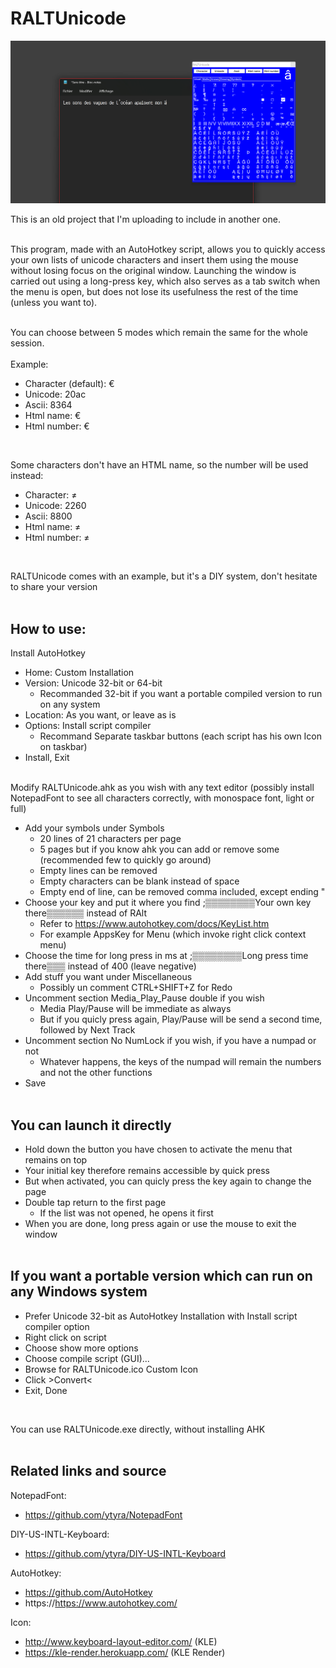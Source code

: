 # RALTUnicode

![RALTUnicode](RALTUnicode.png)
<br>

This is an old project that I'm uploading to include in another one.
<br><br>

This program, made with an AutoHotkey script, allows you to quickly access your own lists of unicode characters and insert them using the mouse without losing focus on the original window.
Launching the window is carried out using a long-press key, which also serves as a tab switch when the menu is open, but does not lose its usefulness the rest of the time (unless you want to).
<br><br>

You can choose between 5 modes which remain the same for the whole session.
<br><br>
Example:
- Character (default): €
- Unicode: 20ac
- Ascii: 8364
- Html name: &euro;
- Html number: &#8364;
<br>

Some characters don't have an HTML name, so the number will be used instead:
- Character: ≠
- Unicode: 2260
- Ascii: 8800
- Html name: &#8800;
- Html number: &#8800;
<br>

RALTUnicode comes with an example, but it's a DIY system, don't hesitate to share your version
<br><br>

## How to use:

Install AutoHotkey
- Home: Custom Installation
- Version: Unicode 32-bit or 64-bit
  - Recommanded 32-bit if you want a portable compiled version to run on any system
- Location: As you want, or leave as is
- Options: Install script compiler
  - Recommand Separate taskbar buttons (each script has his own Icon on taskbar)
- Install, Exit
<br><br>

Modify RALTUnicode.ahk as you wish with any text editor (possibly install NotepadFont to see all characters correctly, with monospace font, light or full)
- Add your symbols under Symbols
  - 20 lines of 21 characters per page
  - 5 pages but if you know ahk you can add or remove some (recommended few to quickly go around)
  - Empty lines can be removed
  - Empty characters can be blank instead of space
  - Empty end of line, can be removed comma included, except ending "
- Choose your key and put it where you find ;▒▒▒▒▒▒▒▒Your own key there▒▒▒▒▒▒ instead of RAlt
  - Refer to https://www.autohotkey.com/docs/KeyList.htm
  - For example AppsKey for Menu (which invoke right click context menu)
- Choose the time for long press in ms at ;▒▒▒▒▒▒▒▒Long press time there▒▒▒ instead of 400 (leave negative)
- Add stuff you want under Miscellaneous
  - Possibly un comment CTRL+SHIFT+Z for Redo
- Uncomment section Media_Play_Pause double if you wish
  - Media Play/Pause will be immediate as always
  - But if you quicly press again, Play/Pause will be send a second time, followed by Next Track
- Uncomment section No NumLock if you wish, if you have a numpad or not
  - Whatever happens, the keys of the numpad will remain the numbers and not the other functions
- Save
<br><br>

## You can launch it directly
- Hold down the button you have chosen to activate the menu that remains on top
- Your initial key therefore remains accessible by quick press
- But when activated, you can quicly press the key again to change the page
- Double tap return to the first page
  - If the list was not opened, he opens it first
- When you are done, long press again or use the mouse to exit the window
<br><br>

## If you want a portable version which can run on any Windows system
- Prefer Unicode 32-bit as AutoHotkey Installation with Install script compiler option
- Right click on script
- Choose show more options
- Choose compile script (GUI)...
- Browse for RALTUnicode.ico Custom Icon
- Click >Convert<
- Exit, Done
<br>

You can use RALTUnicode.exe directly, without installing AHK
<br><br>

## Related links and source
NotepadFont:  
* https://github.com/ytyra/NotepadFont

DIY-US-INTL-Keyboard:  
* https://github.com/ytyra/DIY-US-INTL-Keyboard

AutoHotkey:  
* https://github.com/AutoHotkey  
* https://https://www.autohotkey.com/

Icon:  
* http://www.keyboard-layout-editor.com/ (KLE)  
* https://kle-render.herokuapp.com/ (KLE Render)
